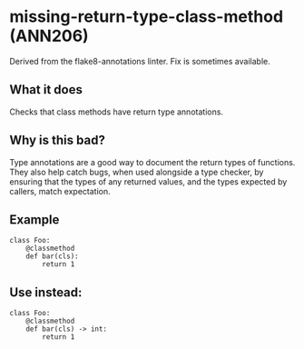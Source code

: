 # missing-return-type-class-method (ANN206)
Derived from the flake8-annotations linter.
Fix is sometimes available.
## What it does
Checks that class methods have return type annotations.
## Why is this bad?
Type annotations are a good way to document the return types of functions. They also
help catch bugs, when used alongside a type checker, by ensuring that the types of
any returned values, and the types expected by callers, match expectation.
## Example
```
class Foo:
    @classmethod
    def bar(cls):
        return 1
```
## Use instead:
```
class Foo:
    @classmethod
    def bar(cls) -> int:
        return 1
```